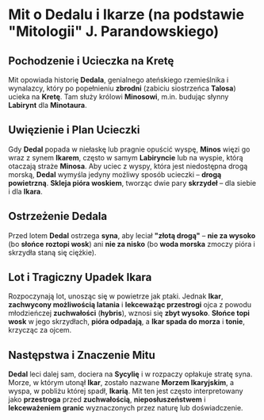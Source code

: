 # Mit o Dedalu i Ikarze (na podstawie "Mitologii" J. Parandowskiego)

## Pochodzenie i Ucieczka na Kretę

Mit opowiada historię **Dedala**, genialnego ateńskiego rzemieślnika i wynalazcy, który po popełnieniu **zbrodni** (zabiciu siostrzeńca **Talosa**) ucieka na **Kretę**. Tam służy królowi **Minosowi**, m.in. budując słynny **Labirynt** dla **Minotaura**.

## Uwięzienie i Plan Ucieczki

Gdy **Dedal** popada w niełaskę lub pragnie opuścić wyspę, **Minos** więzi go wraz z synem **Ikarem**, często w samym **Labiryncie** lub na wyspie, którą otaczają straże **Minosa**. Aby uciec z wyspy, która jest niedostępna drogą morską, **Dedal** wymyśla jedyny możliwy sposób ucieczki – **drogą powietrzną**. **Skleja pióra woskiem**, tworząc dwie pary **skrzydeł** – dla siebie i dla **Ikara**.

## Ostrzeżenie Dedala

Przed lotem **Dedal** ostrzega **syna**, aby leciał **"złotą drogą"** – **nie za wysoko** (bo **słońce** **roztopi wosk**) ani **nie za nisko** (bo **woda morska** zmoczy pióra i skrzydła staną się ciężkie).

## Lot i Tragiczny Upadek Ikara

Rozpoczynają lot, unosząc się w powietrze jak ptaki. Jednak **Ikar**, **zachwycony możliwością latania** i **lekceważąc przestrogi** ojca z powodu młodzieńczej **zuchwałości** (**hybris**), wznosi się **zbyt wysoko**. **Słońce topi wosk** w jego skrzydłach, **pióra odpadają**, a **Ikar spada do morza** i **tonie**, krzycząc za ojcem.

## Następstwa i Znaczenie Mitu

**Dedal** leci dalej sam, dociera na **Sycylię** i w rozpaczy opłakuje stratę syna. Morze, w którym utonął **Ikar**, zostało nazwane **Morzem Ikaryjskim**, a wyspa, w pobliżu której spadł, **Ikarią**. Mit ten jest często interpretowany jako **przestroga** przed **zuchwałością**, **nieposłuszeństwem** i **lekceważeniem granic** wyznaczonych przez naturę lub doświadczenie.
